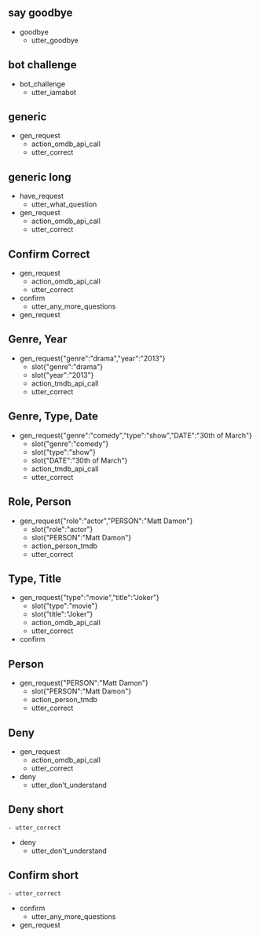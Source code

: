 ## say goodbye
* goodbye
  - utter_goodbye

## bot challenge
* bot_challenge
  - utter_iamabot

## generic

* gen_request
    - action_omdb_api_call
    - utter_correct

## generic long

* have_request
    - utter_what_question
* gen_request
    - action_omdb_api_call
    - utter_correct

## Confirm Correct

* gen_request
    - action_omdb_api_call
    - utter_correct
* confirm
	- utter_any_more_questions
* gen_request

## Genre, Year

* gen_request{"genre":"drama","year":"2013"}
    - slot{"genre":"drama"}
    - slot{"year":"2013"}
    - action_tmdb_api_call
    - utter_correct

## Genre, Type, Date

* gen_request{"genre":"comedy","type":"show","DATE":"30th of March"}
    - slot{"genre":"comedy"}
    - slot{"type":"show"}
    - slot{"DATE":"30th of March"}
    - action_tmdb_api_call
    - utter_correct

## Role, Person

* gen_request{"role":"actor","PERSON":"Matt Damon"}
    - slot{"role":"actor"}
    - slot{"PERSON":"Matt Damon"}
    - action_person_tmdb
    - utter_correct

## Type, Title

* gen_request{"type":"movie","title":"Joker"}
    - slot{"type":"movie"}
    - slot{"title":"Joker"}
    - action_omdb_api_call
    - utter_correct
* confirm

## Person

* gen_request{"PERSON":"Matt Damon"}
    - slot{"PERSON":"Matt Damon"}
    - action_person_tmdb
    - utter_correct

## Deny

* gen_request
    - action_omdb_api_call
    - utter_correct
* deny
	- utter_don't_understand

## Deny short

	- utter_correct
* deny
	- utter_don't_understand

## Confirm short

    - utter_correct
* confirm
	- utter_any_more_questions
* gen_request
